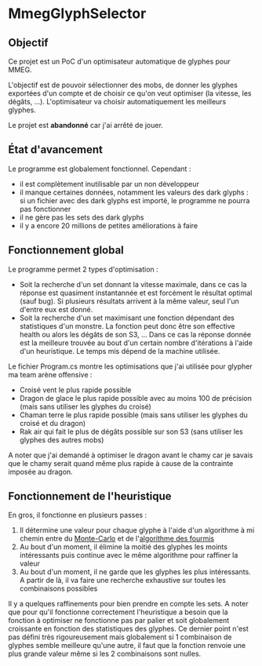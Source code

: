 # MmegGlyphSelector

## Objectif
Ce projet est un PoC d'un optimisateur automatique de glyphes pour MMEG.

L'objectif est de pouvoir sélectionner des mobs, de donner les glyphes exportées d'un compte et de choisir ce qu'on veut optimiser (la vitesse, les dégâts, ...). L'optimisateur va choisir automatiquement les meilleurs glyphes.

Le projet est **abandonné** car j'ai arrêté de jouer. 

## État d'avancement

Le programme est globalement fonctionnel. Cependant :
* il est complètement inutilisable par un non développeur
* il manque certaines données, notamment les valeurs des dark glyphs : si un fichier avec des dark glyphs est importé, le programme ne pourra pas fonctionner
* il ne gère pas les sets des dark glyphs
* il y a encore 20 millions de petites améliorations à faire

## Fonctionnement global

Le programme permet 2 types d'optimisation :
* Soit la recherche d'un set donnant la vitesse maximale, dans ce cas la réponse est quasiment instantannée et est forcément le résultat optimal (sauf bug). Si plusieurs résultats arrivent à la même valeur, seul l'un d'entre eux est donné.
* Soit la recherche d'un set maximisant une fonction dépendant des statistiques d'un monstre. La fonction peut donc être son effective health ou alors les dégâts de son S3, ... Dans ce cas la réponse donnée est la meilleure trouvée au bout d'un certain nombre d'itérations à l'aide d'un heuristique. Le temps mis dépend de la machine utilisée.

Le fichier Program.cs montre les optimisations que j'ai utilisée pour glypher ma team arène offensive :
* Croisé vent le plus rapide possible
* Dragon de glace le plus rapide possible avec au moins 100 de précision (mais sans utiliser les glyphes du croisé)
* Chaman terre le plus rapide possible  (mais sans utiliser les glyphes du croisé et du dragon)
* Rak air qui fait le plus de dégâts possible sur son S3 (sans utiliser les glyphes des autres mobs)

A noter que j'ai demandé à optimiser le dragon avant le chamy car je savais que le chamy serait quand même plus rapide à cause de la contrainte imposée au dragon.

## Fonctionnement de l'heuristique

En gros, il fonctionne en plusieurs passes :
1. Il détermine une valeur pour chaque glyphe à l'aide d'un algorithme à mi chemin entre du [Monte-Carlo](https://fr.wikipedia.org/wiki/Algorithme_de_Monte-Carlo) et de l'[algorithme des fourmis](https://fr.wikipedia.org/wiki/Algorithme_de_colonies_de_fourmis)
1. Au bout d'un moment, il élimine la moitié des glyphes les moints intéressants puis continue avec le même algorithme pour raffiner la valeur
1. Au bout d'un moment, il ne garde que les glyphes les plus intéressants. A partir de là, il va faire une recherche exhaustive sur toutes les combinaisons possibles

Il y a quelques raffinements pour bien prendre en compte les sets.
A noter que pour qu'il fonctionne correctement l'heuristique a besoin que la fonction à optimiser ne fonctionne pas par palier et soit globalement croissante en fonction des statistiques des glyphes. Ce dernier point n'est pas défini très rigoureusement mais globalement si 1 combinaison de glyphes semble meilleure qu'une autre, il faut que la fonction renvoie une plus grande valeur même si les 2 combinaisons sont nulles.


